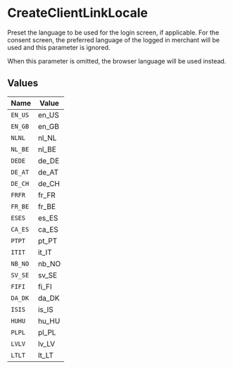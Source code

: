 # CreateClientLinkLocale

Preset the language to be used for the login screen, if applicable. For the consent screen, the preferred
language of the logged in merchant will be used and this parameter is ignored.

When this parameter is omitted, the browser language will be used instead.


## Values

| Name    | Value   |
| ------- | ------- |
| `EN_US` | en_US   |
| `EN_GB` | en_GB   |
| `NLNL`  | nl_NL   |
| `NL_BE` | nl_BE   |
| `DEDE`  | de_DE   |
| `DE_AT` | de_AT   |
| `DE_CH` | de_CH   |
| `FRFR`  | fr_FR   |
| `FR_BE` | fr_BE   |
| `ESES`  | es_ES   |
| `CA_ES` | ca_ES   |
| `PTPT`  | pt_PT   |
| `ITIT`  | it_IT   |
| `NB_NO` | nb_NO   |
| `SV_SE` | sv_SE   |
| `FIFI`  | fi_FI   |
| `DA_DK` | da_DK   |
| `ISIS`  | is_IS   |
| `HUHU`  | hu_HU   |
| `PLPL`  | pl_PL   |
| `LVLV`  | lv_LV   |
| `LTLT`  | lt_LT   |
